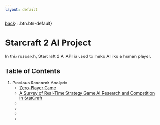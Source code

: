 ```yaml
---
layout: default
---
```

[back](../pmain){: .btn.btn-default}

# Starcraft 2 AI Project


In this research, Starcraft 2 AI API is used to make AI like a human player.

## Table of Contents
1. Previous Research Analysis
	- [Zero-Player Game](./Prev/zero)
	- [A Survey of Real-Time Strategy Game AI Research and Competition in StarCraft](./Prev/surv)
	- 
	- 
	- 
	- 